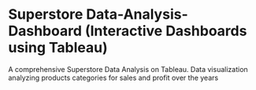 # Superstore Data-Analysis-Dashboard (Interactive Dashboards using Tableau)
A comprehensive Superstore Data Analysis on Tableau. Data visualization analyzing products categories for sales and profit over the years  
